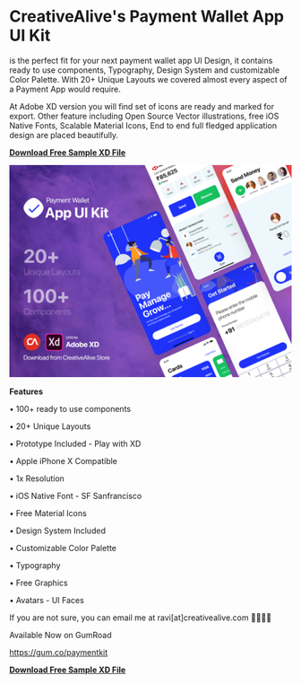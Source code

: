# CreativeAlive's Payment Wallet App UI Kit
is the perfect fit for your next payment wallet app UI Design, it contains ready to use components, Typography, Design System and customizable Color Palette. With 20+ Unique Layouts we covered almost every aspect of a Payment App would require. 

At Adobe XD version you will find set of icons are ready and marked for export. Other feature including Open Source Vector illustrations, free iOS Native Fonts, Scalable Material Icons, End to end full fledged application design are placed beautifully.



<a href="https://github.com/ravijoon/CreativeAlive-s-Payment-Wallet-App-UI-Kit/blob/master/Free%20Sample.zip?raw=true">**Download Free Sample XD File**</a>

<img src="https://github.com/ravijoon/CreativeAlive-s-Payment-Wallet-App-UI-Kit/blob/master/Dribble.png?raw=true" />

**Features**

•  100+ ready to use components

•  20+ Unique Layouts 

•  Prototype Included - Play with XD

•  Apple iPhone X Compatible

•  1x Resolution

•  iOS Native Font - SF Sanfrancisco

•  Free Material Icons

•  Design System Included

•  Customizable Color Palette

•  Typography

•  Free Graphics

•  Avatars - UI Faces


If you are not sure, you can email me at ravi[at]creativealive.com 👋🏼👋🏼

Available Now on GumRoad

https://gum.co/paymentkit


<a href="https://github.com/ravijoon/CreativeAlive-s-Payment-Wallet-App-UI-Kit/blob/master/Free%20Sample.zip?raw=true">**Download Free Sample XD File**</a>

